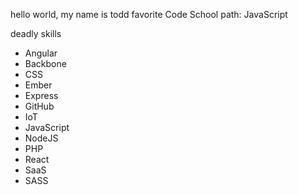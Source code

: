 hello world, my name is todd
favorite Code School path: JavaScript

deadly skills

* Angular
* Backbone
* CSS
* Ember
* Express
* GitHub
* IoT
* JavaScript
* NodeJS
* PHP
* React
* SaaS
* SASS
